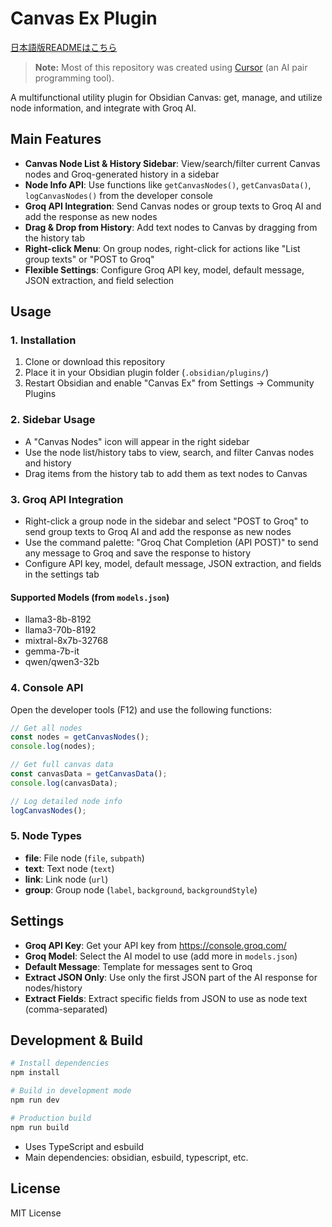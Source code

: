 # Canvas Ex Plugin

[日本語版READMEはこちら](./README.ja.md)

> **Note:** Most of this repository was created using [Cursor](https://www.cursor.so/) (an AI pair programming tool).

A multifunctional utility plugin for Obsidian Canvas: get, manage, and utilize node information, and integrate with Groq AI.

## Main Features

- **Canvas Node List & History Sidebar**: View/search/filter current Canvas nodes and Groq-generated history in a sidebar
- **Node Info API**: Use functions like `getCanvasNodes()`, `getCanvasData()`, `logCanvasNodes()` from the developer console
- **Groq API Integration**: Send Canvas nodes or group texts to Groq AI and add the response as new nodes
- **Drag & Drop from History**: Add text nodes to Canvas by dragging from the history tab
- **Right-click Menu**: On group nodes, right-click for actions like "List group texts" or "POST to Groq"
- **Flexible Settings**: Configure Groq API key, model, default message, JSON extraction, and field selection

## Usage

### 1. Installation

1. Clone or download this repository
2. Place it in your Obsidian plugin folder (`.obsidian/plugins/`)
3. Restart Obsidian and enable "Canvas Ex" from Settings → Community Plugins

### 2. Sidebar Usage

- A "Canvas Nodes" icon will appear in the right sidebar
- Use the node list/history tabs to view, search, and filter Canvas nodes and history
- Drag items from the history tab to add them as text nodes to Canvas

### 3. Groq API Integration

- Right-click a group node in the sidebar and select "POST to Groq" to send group texts to Groq AI and add the response as new nodes
- Use the command palette: "Groq Chat Completion (API POST)" to send any message to Groq and save the response to history
- Configure API key, model, default message, JSON extraction, and fields in the settings tab

#### Supported Models (from `models.json`)
- llama3-8b-8192
- llama3-70b-8192
- mixtral-8x7b-32768
- gemma-7b-it
- qwen/qwen3-32b

### 4. Console API

Open the developer tools (F12) and use the following functions:

```js
// Get all nodes
const nodes = getCanvasNodes();
console.log(nodes);

// Get full canvas data
const canvasData = getCanvasData();
console.log(canvasData);

// Log detailed node info
logCanvasNodes();
```

### 5. Node Types

- **file**: File node (`file`, `subpath`)
- **text**: Text node (`text`)
- **link**: Link node (`url`)
- **group**: Group node (`label`, `background`, `backgroundStyle`)

## Settings

- **Groq API Key**: Get your API key from https://console.groq.com/
- **Groq Model**: Select the AI model to use (add more in `models.json`)
- **Default Message**: Template for messages sent to Groq
- **Extract JSON Only**: Use only the first JSON part of the AI response for nodes/history
- **Extract Fields**: Extract specific fields from JSON to use as node text (comma-separated)

## Development & Build

```bash
# Install dependencies
npm install

# Build in development mode
npm run dev

# Production build
npm run build
```

- Uses TypeScript and esbuild
- Main dependencies: obsidian, esbuild, typescript, etc.

## License

MIT License 